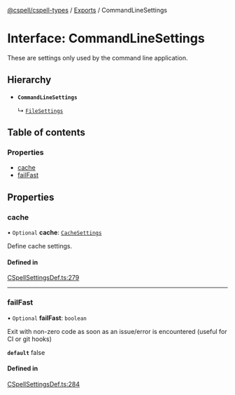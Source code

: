 [@cspell/cspell-types](../README.md) / [Exports](../modules.md) / CommandLineSettings

# Interface: CommandLineSettings

These are settings only used by the command line application.

## Hierarchy

- **`CommandLineSettings`**

  ↳ [`FileSettings`](FileSettings.md)

## Table of contents

### Properties

- [cache](CommandLineSettings.md#cache)
- [failFast](CommandLineSettings.md#failfast)

## Properties

### cache

• `Optional` **cache**: [`CacheSettings`](CacheSettings.md)

Define cache settings.

#### Defined in

[CSpellSettingsDef.ts:279](https://github.com/streetsidesoftware/cspell/blob/a151ccc/packages/cspell-types/src/CSpellSettingsDef.ts#L279)

___

### failFast

• `Optional` **failFast**: `boolean`

Exit with non-zero code as soon as an issue/error is encountered (useful for CI or git hooks)

**`default`** false

#### Defined in

[CSpellSettingsDef.ts:284](https://github.com/streetsidesoftware/cspell/blob/a151ccc/packages/cspell-types/src/CSpellSettingsDef.ts#L284)
